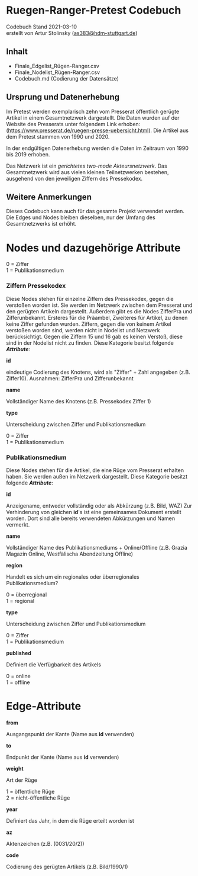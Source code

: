 # Ruegen-Ranger-Pretest Codebuch #
Codebuch Stand 2021-03-10<br>
erstellt von Artur Stolinsky (as383@hdm-stuttgart.de)

## Inhalt
- Finale_Edgelist_Rügen-Ranger.csv
- Finale_Nodelist_Rügen-Ranger.csv 
- Codebuch.md (Codierung der Datensätze)

## Ursprung und Datenerhebung

Im Pretest werden exemplarisch zehn vom Presserat öffentlich gerügte Artikel in einem Gesamtnetzwerk dargestellt. Die Daten wurden auf der Website des Presserats unter folgendem Link erhoben: (https://www.presserat.de/ruegen-presse-uebersicht.html). Die Artikel aus dem Pretest stammen von 1990 und 2020.

In der endgültigen Datenerhebung werden die Daten im Zeitraum von 1990 bis 2019 erhoben. 

Das Netzwerk ist ein *gerichtetes two-mode Akteursnetzwerk*. Das Gesamtnetzwerk wird aus vielen kleinen Teilnetzwerken bestehen, ausgehend von den jeweiligen Ziffern des Pressekodex.

## Weitere Anmerkungen

Dieses Codebuch kann auch für das gesamte Projekt verwendet werden. Die Edges und Nodes bleiben dieselben, nur der Umfang des Gesamtnetzwerks ist erhöht.

# Nodes und dazugehörige Attribute


0 = Ziffer<br>
1 = Publikationsmedium


### Ziffern Pressekodex

Diese Nodes stehen für einzelne Ziffern des Pressekodex, gegen die verstoßen worden ist. Sie werden im Netzwerk zwischen dem Presserat und den gerügten Artikeln dargestellt. Außerdem gibt es die Nodes ZifferPra und Zifferunbekannt. Ersteres für die Präambel, Zweiteres für Artikel, zu denen keine Ziffer gefunden wurden. Ziffern, gegen die von keinem Artikel verstoßen worden sind, werden nicht in Nodelist und Netzwerk berücksichtigt. Gegen die Ziffern 15 und 16 gab es keinen Verstoß, diese sind in der Nodelist nicht zu finden.
Diese Kategorie besitzt folgende ***Attribute***:

**id**

eindeutige Codierung des Knotens, wird als "Ziffer" + Zahl angegeben (z.B. Ziffer10). Ausnahmen: ZifferPra und Zifferunbekannt

**name**

Vollständiger Name des Knotens (z.B. Pressekodex Ziffer 1)

**type**

Unterscheidung zwischen Ziffer und Publikationsmedium

0 = Ziffer<br>
1 = Publikationsmedium


### Publikationsmedium

Diese Nodes stehen für die Artikel, die eine Rüge vom Presserat erhalten haben. Sie werden außen im Netzwerk dargestellt. Diese Kategorie besitzt folgende ***Attribute***:

**id**

Anzeigename, entweder vollständig oder als Abkürzung (z.B. Bild, WAZ)
Zur Verhinderung von gleichen **id**'s ist eine gemeinsames Dokument erstellt worden. Dort sind alle bereits verwendeten Abkürzungen und Namen vermerkt.

**name**

Vollständiger Name des Publikationsmediums + Online/Offline (z.B. Grazia Magazin Online, Westfälischa Abendzeitung Offline)

**region**

Handelt es sich um ein regionales oder überregionales Publikationsmedium?

0 = überregional<br>
1 = regional

**type**

Unterscheidung zwischen Ziffer und Publikationsmedium

0 = Ziffer<br>
1 = Publikationsmedium

**published**

Definiert die Verfügbarkeit des Artikels

0 = online<br>
1 = offline


# Edge-Attribute

**from**

Ausgangspunkt der Kante (Name aus **id** verwenden)

**to**

Endpunkt der Kante (Name aus **id** verwenden)

**weight**

Art der Rüge

1 = öffentliche Rüge<br>
2 = nicht-öffentliche Rüge

**year**

Definiert das Jahr, in dem die Rüge erteilt worden ist

**az**

Aktenzeichen (z.B. (0031/20/2))

**code**

Codierung des gerügten Artikels (z.B. Bild/1990/1)
